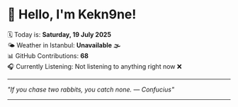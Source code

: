 # 👋 Hello, I'm Kekn9ne!

🗓️ Today is: **Saturday, 19 July 2025**  
🌤️ Weather in Istanbul: **Unavailable 🌫️**  
📊 GitHub Contributions: **68**  
🎧 Currently Listening: Not listening to anything right now ❌

---

_"If you chase two rabbits, you catch none. — *Confucius*"_

---
